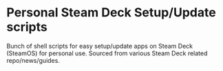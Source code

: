 # Personal Steam Deck Setup/Update scripts

Bunch of shell scripts for easy setup/update apps on Steam Deck (SteamOS) for personal use.
Sourced from various Steam Deck related repo/news/guides.
